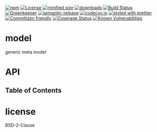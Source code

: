 [![npm](https://img.shields.io/npm/v/model.svg)](https://www.npmjs.com/package/model)
[![License](https://img.shields.io/badge/License-BSD%203--Clause-blue.svg)](https://opensource.org/licenses/BSD-3-Clause)
[![minified size](https://badgen.net/bundlephobia/min/model)](https://bundlephobia.com/result?p=model)
[![downloads](http://img.shields.io/npm/dm/model.svg?style=flat-square)](https://npmjs.org/package/model)
[![Build Status](https://secure.travis-ci.org/arlac77/model.png)](http://travis-ci.org/arlac77/model)
[![Greenkeeper](https://badges.greenkeeper.io/arlac77/model.svg)](https://greenkeeper.io/)
[![semantic-release](https://img.shields.io/badge/%20%20%F0%9F%93%A6%F0%9F%9A%80-semantic--release-e10079.svg)](https://github.com/arlac77/model)
[![codecov.io](http://codecov.io/github/arlac77/model/coverage.svg?branch=master)](http://codecov.io/github/arlac77/model?branch=master)
[![styled with prettier](https://img.shields.io/badge/styled_with-prettier-ff69b4.svg)](https://github.com/prettier/prettier)
[![Commitizen friendly](https://img.shields.io/badge/commitizen-friendly-brightgreen.svg)](http://commitizen.github.io/cz-cli/)
[![Coverage Status](https://coveralls.io/repos/arlac77/model/badge.svg)](https://coveralls.io/r/arlac77/model)
[![Known Vulnerabilities](https://snyk.io/test/github/arlac77/model/badge.svg)](https://snyk.io/test/github/arlac77/model)

# model

generic meta model

# API

<!-- Generated by documentation.js. Update this documentation by updating the source code. -->

## Table of Contents

# license

BSD-2-Clause
